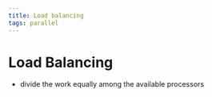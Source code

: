 ```yaml
---
title: Load balancing
tags: parallel 
---
```


# Load Balancing
- divide the work equally among the available processors


































